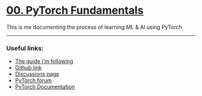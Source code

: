 # [00. PyTorch Fundamentals](https://www.learnpytorch.io/00_pytorch_fundamentals/)
This is me documenting the process of learning ML & AI using PyTorch 

---------------- 

### Useful links:
- [The guide i'm following](https://colab.research.google.com/github/mrdbourke/pytorch-deep-learning/blob/main/00_pytorch_fundamentals.ipynb) 
- [Github link ](https://github.com/mrdbourke/pytorch-deep-learning)
- [Discussions page](https://github.com/mrdbourke/pytorch-deep-learning/discussions)
- [PyTorch forum](https://discuss.pytorch.org/)
- [PyTorch Documentation](https://pytorch.org/docs/stable/)

<!--stackedit_data:
eyJoaXN0b3J5IjpbNjI4MTI3NDksNTU5MjYxNjk4LC02MzE3MD
g5MDcsLTE2Mzg0MjUxNTRdfQ==
-->